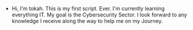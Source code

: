 - Hi, I'm tokah. This is my first script. Ever. I'm currently learning everything IT. My goal is the Cybersecurity Sector. I look forward to any knowledge I receive along the way to help me on my Journey.
